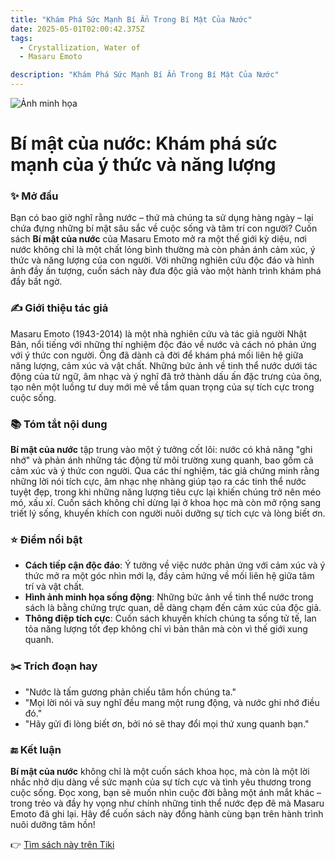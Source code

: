 ```yaml
---
title: "Khám Phá Sức Mạnh Bí Ẩn Trong Bí Mật Của Nước"
date: 2025-05-01T02:00:42.375Z
tags:
  - Crystallization, Water of
  - Masaru Emoto

description: "Khám Phá Sức Mạnh Bí Ẩn Trong Bí Mật Của Nước"
---
```


![Ảnh minh họa]([https://images.unsplash.com/photo-1529590003495-b2646e2718bf?crop=entropy&cs=tinysrgb&fit=max&fm=jpg&ixid=M3w3MzA0NDl8MHwxfHNlYXJjaHwxfHxib29rJTJDcmVhZGluZ3xlbnwwfHx8fDE3NDU5Nzg0Mzd8MA&ixlib=rb-4.0.3&q=80&w=400](https://external-content.duckduckgo.com/iu/?u=https%3A%2F%2Fsachhay24h.com%2Fuploads%2Fimages%2Freview-sach-bi-mat-cua-nuoc-2.jpg&f=1&nofb=1&ipt=6fb4a60df12db798a6ae4edd8ec7bd2a08a8ba895690dfde0e366a8016a96e69)) 

 # Bí mật của nước: Khám phá sức mạnh của ý thức và năng lượng

### ✨ Mở đầu
Bạn có bao giờ nghĩ rằng nước – thứ mà chúng ta sử dụng hàng ngày – lại chứa đựng những bí mật sâu sắc về cuộc sống và tâm trí con người? Cuốn sách **Bí mật của nước** của Masaru Emoto mở ra một thế giới kỳ diệu, nơi nước không chỉ là một chất lỏng bình thường mà còn phản ánh cảm xúc, ý thức và năng lượng của con người. Với những nghiên cứu độc đáo và hình ảnh đầy ấn tượng, cuốn sách này đưa độc giả vào một hành trình khám phá đầy bất ngờ.

### ✍️ Giới thiệu tác giả
Masaru Emoto (1943-2014) là một nhà nghiên cứu và tác giả người Nhật Bản, nổi tiếng với những thí nghiệm độc đáo về nước và cách nó phản ứng với ý thức con người. Ông đã dành cả đời để khám phá mối liên hệ giữa năng lượng, cảm xúc và vật chất. Những bức ảnh về tinh thể nước dưới tác động của từ ngữ, âm nhạc và ý nghĩ đã trở thành dấu ấn đặc trưng của ông, tạo nên một luồng tư duy mới mẻ về tầm quan trọng của sự tích cực trong cuộc sống.

### 📚 Tóm tắt nội dung
**Bí mật của nước** tập trung vào một ý tưởng cốt lõi: nước có khả năng "ghi nhớ" và phản ánh những tác động từ môi trường xung quanh, bao gồm cả cảm xúc và ý thức con người. Qua các thí nghiệm, tác giả chứng minh rằng những lời nói tích cực, âm nhạc nhẹ nhàng giúp tạo ra các tinh thể nước tuyệt đẹp, trong khi những năng lượng tiêu cực lại khiến chúng trở nên méo mó, xấu xí. Cuốn sách không chỉ dừng lại ở khoa học mà còn mở rộng sang triết lý sống, khuyến khích con người nuôi dưỡng sự tích cực và lòng biết ơn.

### ⭐ Điểm nổi bật
- **Cách tiếp cận độc đáo**: Ý tưởng về việc nước phản ứng với cảm xúc và ý thức mở ra một góc nhìn mới lạ, đầy cảm hứng về mối liên hệ giữa tâm trí và vật chất.
- **Hình ảnh minh họa sống động**: Những bức ảnh về tinh thể nước trong sách là bằng chứng trực quan, dễ dàng chạm đến cảm xúc của độc giả.
- **Thông điệp tích cực**: Cuốn sách khuyến khích chúng ta sống tử tế, lan tỏa năng lượng tốt đẹp không chỉ vì bản thân mà còn vì thế giới xung quanh.

### ✂️ Trích đoạn hay
- "Nước là tấm gương phản chiếu tâm hồn chúng ta."
- "Mọi lời nói và suy nghĩ đều mang một rung động, và nước ghi nhớ điều đó."
- "Hãy gửi đi lòng biết ơn, bởi nó sẽ thay đổi mọi thứ xung quanh bạn."

### 🔚 Kết luận
**Bí mật của nước** không chỉ là một cuốn sách khoa học, mà còn là một lời nhắc nhở dịu dàng về sức mạnh của sự tích cực và tình yêu thương trong cuộc sống. Đọc xong, bạn sẽ muốn nhìn cuộc đời bằng một ánh mắt khác – trong trẻo và đầy hy vọng như chính những tinh thể nước đẹp đẽ mà Masaru Emoto đã ghi lại. Hãy để cuốn sách này đồng hành cùng bạn trên hành trình nuôi dưỡng tâm hồn!

👉 [Tìm sách này trên Tiki](https://tiki.vn/search?q=B%C3%AD%20m%E1%BA%ADt%20c%E1%BB%A7a%20n%C6%B0%E1%BB%9Bc)
